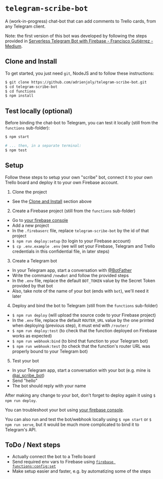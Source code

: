 # `telegram-scribe-bot`

A (work-in-progress) chat-bot that can add comments to Trello cards, from any Telegram client.

Note: the first version of this bot was developed by following the steps provided in [Serverless Telegram Bot with Firebase - Francisco Gutiérrez - Medium](https://medium.com/@pikilon/serverless-telegram-bot-with-firebase-d11d07579d8a).

## Clone and Install

To get started, you just need `git`, NodeJS and to follow these instructions:

```sh
$ git clone https://github.com/adrienjoly/telegram-scribe-bot.git
$ cd telegram-scribe-bot
$ cd functions
$ npm install
```

## Test locally (optional)

Before binding the chat-bot to Telegram, you can test it locally (still from the `functions` sub-folder):

```sh
$ npm start

# ... then, in a separate terminal:
$ npm test
```

## Setup

Follow these steps to setup your own "scribe" bot, connect it to your own Trello board and deploy it to your own Firebase account.

1. Clone the project
  - See the [Clone and Install](#clone-and-install) section above

2. Create a Firebase project (still from the `functions` sub-folder)
  - Go to [your firebase console](https://console.firebase.google.com)
  - Add a new project
  - In the `.firebaserc` file, replace `telegram-scribe-bot` by the id of that project
  - `$ npm run deploy:setup` (to login to your Firebase account)
  - `$ cp .env.example .env` (we will set your Firebase, Telegram and Trello credentials in this confidential file, in later steps)


3. Create a Telegram bot
  - In your Telegram app, start a conversation with [@BotFather](https://telegram.me/BotFather)
  - Write the command `/newBot` and follow the provided steps
  - In the `.env` file, replace the default `BOT_TOKEN` value by the Secret Token provided by that bot
  - Also, take note of the name of your bot (ends with `bot`), we'll need it later

4. Deploy and bind the bot to Telegram (still from the `functions` sub-folder)
  - `$ npm run deploy` (will upload the source code to your Firebase project)
  - In the `.env` file, replace the default `ROUTER_URL` value by the one printed when deploying (previous step), it must end with `/router/`
  - `$ npm run deploy:test` (to check that the function deployed on Firebase works as expected)
  - `$ npm run webhook:bind` (to bind that function to your Telegram bot)
  - `$ npm run webhook:test` (to check that the function's router URL was properly bound to your Telegram bot)

5. Test your bot
  - In your Telegram app, start a conversation with your bot (e.g. mine is [@aj_scribe_bot](t.me/aj_scribe_bot))
  - Send "hello"
  - The bot should reply with your name

After making any change to your bot, don't forget to deploy again it using `$ npm run deploy`.

You can troubleshoot your bot using [your firebase console](https://console.firebase.google.com).

You can also run and test the bot/webhook locally using `$ npm start` or `$ npm run serve`, but it would be much more complicated to bind it to Telegram's API.

## ToDo / Next steps

- Actually connect the bot to a Trello board
- Send required env vars to Firebase using [`firebase functions:config:set`](https://firebase.google.com/docs/cli/#project_aliases)
- Make setup easier and faster, e.g. by automatizing some of the steps
